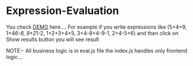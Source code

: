 # Expression-Evaluation

You check <a href="https://vandanmshah.github.io/Expression-Evaluation/.">DEMO</a> here....
For example if you write expressions like (5+4+9, 1+4*6-8, 9+2*1-2, 1+2+3+4+5, 3+4-8+4-9-1, 2+4-5+6) and then click on Show results button you will see result

NOTE:- All business logic is in eval.js file the index.js handles only frontend logic...
